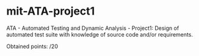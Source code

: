 # mit-ATA-project1
ATA - Automated Testing and Dynamic Analysis - Project1: Design of automated test suite with knowledge of source code and/or requirements.

Obtained points: /20
